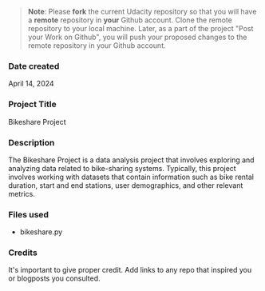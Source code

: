 >**Note**: Please **fork** the current Udacity repository so that you will have a **remote** repository in **your** Github account. Clone the remote repository to your local machine. Later, as a part of the project "Post your Work on Github", you will push your proposed changes to the remote repository in your Github account.

### Date created
April 14, 2024

### Project Title
Bikeshare Project

### Description
The Bikeshare Project is a data analysis project that involves exploring and analyzing data related to bike-sharing systems. Typically, this project involves working with datasets that contain information such as bike rental duration, start and end stations, user demographics, and other relevant metrics.

### Files used
- bikeshare.py

### Credits
It's important to give proper credit. Add links to any repo that inspired you or blogposts you consulted.


